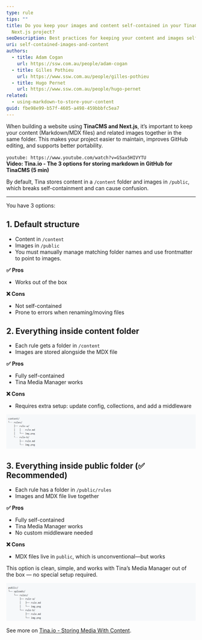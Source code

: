 ```yaml
---
type: rule
tips: ""
title: Do you keep your images and content self-contained in your TinaCMS +
  Next.js project?
seoDescription: Best practices for keeping your content and images self-contained in TinaCMS + Next.js, with three options and a recommended setup.
uri: self-contained-images-and-content
authors:
  - title: Adam Cogan
    url: https://ssw.com.au/people/adam-cogan
  - title: Gilles Pothieu
    url: https://www.ssw.com.au/people/gilles-pothieu
  - title: Hugo Pernet
    url: https://www.ssw.com.au/people/hugo-pernet
related:
  - using-markdown-to-store-your-content
guid: fbe98e99-b57f-4605-a498-459bbbfc5ea7
---
```

When building a website using **TinaCMS and Next.js**, it’s important to keep your content (Markdown/MDX files) and related images together in the same folder. This makes your project easier to maintain, improves GitHub editing, and supports better portability.
            
<!--endintro-->

`youtube: https://www.youtube.com/watch?v=G5ax5HIVYTU`  
**Video: Tina.io - The 3 options for storing markdown in GitHub for TinaCMS (5 min)**

By default, Tina stores content in a `/content` folder and images in `/public`, which breaks self-containment and can cause confusion.

---

You have 3 options:

## 1. Default structure

- Content in `/content`
- Images in `/public`
- You must manually manage matching folder names and use frontmatter to point to images.

**✅ Pros**

* Works out of the box  
  
**❌ Cons**

* Not self-contained  
* Prone to errors when renaming/moving files

## 2. Everything inside content folder

- Each rule gets a folder in `/content`
- Images are stored alongside the MDX file

**✅ Pros**

* Fully self-contained  
* Tina Media Manager works  
  
**❌ Cons**

* Requires extra setup: update config, collections, and add a middleware

![Figure: Option 2 - Folder structure](option-2-structure.png)

## 3. Everything inside public folder (✅ Recommended)

- Each rule has a folder in `/public/rules`
- Images and MDX file live together

**✅ Pros**

* Fully self-contained  
* Tina Media Manager works  
* No custom middleware needed 
  
**❌ Cons**

* MDX files live in `public`, which is unconventional—but works

This option is clean, simple, and works with Tina’s Media Manager out of the box — no special setup required.

![Figure: Option 3 - Folder structure](option-3-structure.png)

See more on [Tina.io - Storing Media With Content](https://tina.io/docs/guides/storing-media-with-content).

